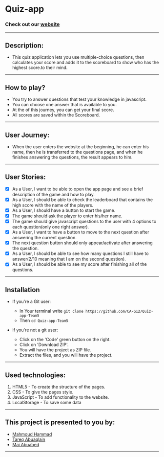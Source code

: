 # Quiz-app

### Check out our [website](https://www.google.com/)

---

## Description:

- This quiz application lets you use multiple-choice questions, then calculates your score and adds it to the scoreboard to show who has the highest score.to their mind.

---

## How to play?

- You try to answer questions that test your knowledge in javascript.
- You can choose one answer that is available to you.
- At the of this journey, you can get your final score.
- All scores are saved within the Scoreboard.

---

## User Journey:

- When the user enters the website at the beginning, he can enter his name, then he is transferred to the questions page, and when he finishes answering the questions, the result appears to him.

---

## User Stories:

- [x] As a User, I want to be able to open the app page and see a brief description of the game and how to play.
- [x] As a User, I should be able to check the leaderboard that contains the high score with the name of the players.
- [x] As a User, I should have a button to start the game.
- [x] The game should ask the player to enter his/her name.
- [x] The game should give javascript questions to the user with 4 options to each question(only one right answer).
- [x] As a User, I want to have a button to move to the next question after answering the current question.
- [x] The next question button should only appear/activate after answering the question.
- [x] As a User, I should be able to see how many questions I still have to answer(2/10 meaning that I am on the second question).
- [x] As a User, I should be able to see my score after finishing all of the questions.

---

## Installation

- If you're a Git user:

  - In Your terminal write
    `git clone https://github.com/CA-G12/Quiz-app-Team5`
  - Then `cd Quiz-app-Team5`

- If you're not a git user:

  - Click on the 'Code' green button on the right.
  - Click on 'Download ZIP'.
  - You will have the project as ZIP file.
  - Extract the files, and you will have the project.

---

## Used technologies:

1. HTML5 - To create the structure of the pages.
2. CSS - To give the pages style.
3. JavaScript - To add functionality to the website.
4. LocalStorage - To save some data

---

## This project is presented to you by:

- [Mahmoud Hammad](https://github.com/mahmoudhammad309)
- [Tareq Abuaqlain](https://github.com/tareq-abuaqlain)
- [Mai Abuabed](https://github.com/mai-mohammed)

---
